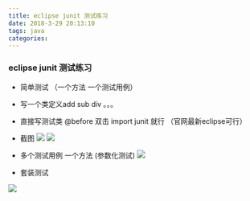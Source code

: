 ```yaml
---
title: eclipse junit 测试练习
date: 2018-3-29 20:13:10
tags: java
categories:
---
```




### eclipse junit 测试练习
- 简单测试 （一个方法 一个测试用例）
- 写一个类定义add sub div 。。。

- 直接写测试类  @before 双击 import junit 就行 （官网最新eclipse可行）
- 截图
![](http://oyj1fkfcr.bkt.clouddn.com/2018-03-30_193837.png)
![](http://oyj1fkfcr.bkt.clouddn.com/2018-03-30_193920.png)

- 多个测试用例 一个方法  (参数化测试)
![](http://oyj1fkfcr.bkt.clouddn.com/2018-03-30_205255.png)

- 套装测试

![](http://oyj1fkfcr.bkt.clouddn.com/2018-03-30_205712.png)
